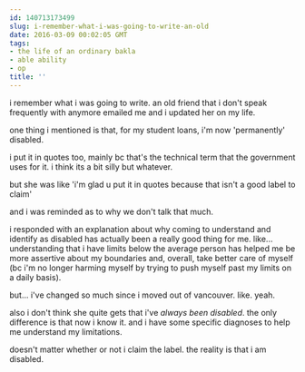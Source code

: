 ```yaml
---
id: 140713173499
slug: i-remember-what-i-was-going-to-write-an-old
date: 2016-03-09 00:02:05 GMT
tags:
- the life of an ordinary bakla
- able ability
- op
title: ''
---
```

i remember what i was going to write. an old friend that i don't speak frequently with anymore emailed me and i updated her on my life.

one thing i mentioned is that, for my student loans, i'm now 'permanently' disabled. 

i put it in quotes too, mainly bc that's the technical term that the government uses for it. i think its a bit silly but whatever.

but she was like 'i'm glad u put it in quotes because that isn't a good label to claim'

and i was reminded as to why we don't talk that much.

i responded with an explanation about why coming to understand and identify as disabled has actually been a really good thing for me. like... understanding that i have limits below the average person has helped me be more assertive about my boundaries and, overall, take better care of myself (bc i'm no longer harming myself by trying to push myself past my limits on a daily basis). 

but... i've changed so much since i moved out of vancouver. like. yeah. 

also i don't think she quite gets that i've *always been disabled*. the only difference is that now i know it. and i have some specific diagnoses to help me understand my limitations. 

doesn't matter whether or not i claim the label. the reality is that i am disabled.